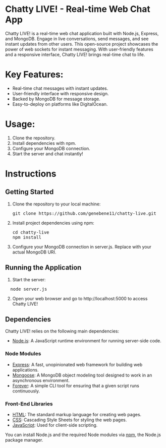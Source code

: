 # Chatty LIVE! - Real-time Web Chat App
Chatty LIVE! is a real-time web chat application built with Node.js, Express, and MongoDB. Engage in live conversations, send messages, and see instant updates from other users. This open-source project showcases the power of web sockets for instant messaging. With user-friendly features and a responsive interface, Chatty LIVE! brings real-time chat to life.

# Key Features:
- Real-time chat messages with instant updates.
- User-friendly interface with responsive design.
- Backed by MongoDB for message storage.
- Easy-to-deploy on platforms like DigitalOcean.

# Usage:
1. Clone the repository.
2. Install dependencies with npm.
3. Configure your MongoDB connection.
4. Start the server and chat instantly!

# Instructions

## Getting Started
1. Clone the repository to your local machine:
   <pre>
   git clone https://github.com/genebene11/chatty-live.git
   </pre>
2. Install project dependencies using npm:
   <pre>
   cd chatty-live
   npm install
   </pre>
3. Configure your MongoDB connection in server.js. Replace <your-mongodb-uri> with your actual MongoDB URI.

## Running the Application
1. Start the server:
<pre>
  node server.js
</pre>
2. Open your web browser and go to http://localhost:5000 to access Chatty LIVE!

## Dependencies
Chatty LIVE! relies on the following main dependencies:

- [Node.js](https://nodejs.org/): A JavaScript runtime environment for running server-side code.

### Node Modules

- [Express](https://expressjs.com/): A fast, unopinionated web framework for building web applications.
- [Mongoose](https://mongoosejs.com/): A MongoDB object modeling tool designed to work in an asynchronous environment.
- [Forever](https://www.npmjs.com/package/forever): A simple CLI tool for ensuring that a given script runs continuously.

### Front-End Libraries

- [HTML](https://developer.mozilla.org/en-US/docs/Web/HTML): The standard markup language for creating web pages.
- [CSS](https://developer.mozilla.org/en-US/docs/Web/CSS): Cascading Style Sheets for styling the web pages.
- [JavaScript](https://developer.mozilla.org/en-US/docs/Web/JavaScript): Used for client-side scripting.

You can install Node.js and the required Node modules via [npm](https://www.npmjs.com/), the Node.js package manager.
